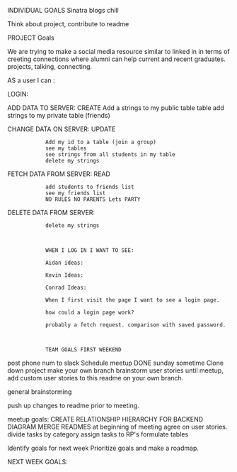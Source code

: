 INDIVIDUAL GOALS
Sinatra
blogs
chill

Think about project, contribute to readme

PROJECT Goals

We are trying to make a social media resource similar to linked in in terms of creeting connections where alumni can help current and recent graduates.
projects, talking, connecting.

AS a user I can :

LOGIN:


ADD DATA TO SERVER: CREATE
Add a strings to my public table table
add strings to my private table (friends)

CHANGE DATA ON SERVER: UPDATE

                Add my id to a table (join a group)
                see my tables
                see strings from all students in my table
                delete my strings

FETCH DATA FROM SERVER: READ

                add students to friends list
                see my friends list
                NO RULES NO PARENTS Lets PARTY


DELETE DATA FROM SERVER:

                delete my strings



                WHEN I LOG IN I WANT TO SEE:

                Aidan ideas:

                Kevin Ideas:

                Conrad Ideas:

                When I first visit the page I want to see a login page.

                how could a login page work?

                probably a fetch request. comparison with saved password. 



                TEAM GOALS FIRST WEEKEND

post phone num to slack
Schedule meetup  DONE sunday sometime
Clone down project
make your own branch
brainstorm user stories until meetup, add custom user stories to this readme
 on your own branch.

 general brainstorming

 push up changes to readme prior to meeting.

meetup goals:
CREATE RELATIONSHIP HIERARCHY FOR BACKEND DIAGRAM
MERGE READMES at beginning of meeting
agree on user stories.
divide tasks by category
assign tasks to RP's
formulate tables

Identify goals for next week
Prioritize goals and make a roadmap.




NEXT WEEK GOALS:
